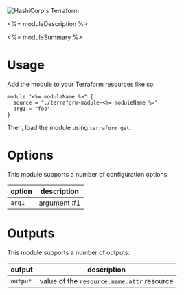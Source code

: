 ![HashiCorp's Terraform](https://cultivatedops-static.s3.amazonaws.com/thirdparty/terraform/logo-50.png)

<%= moduleDescription %>

<%= moduleSummary %>

# Usage

Add the module to your Terraform resources like so:

```
module "<%= moduleName %>" {
  source = "./terraform-module-<%= moduleName %>"
  arg1 = "foo"
}
```

Then, load the module using `terraform get`.

# Options

This module supports a number of configuration options:

| option    | description |
|-----------|-|
| `arg1`    | argument #1 |

# Outputs

This module supports a number of outputs:

| output   | description |
|----------|-|
| `output` | value of the `resource.name.attr` resource  |

[//]: # (<%= generatorNotice %>)
[//]: # (<%= templateHashNotice %>)
